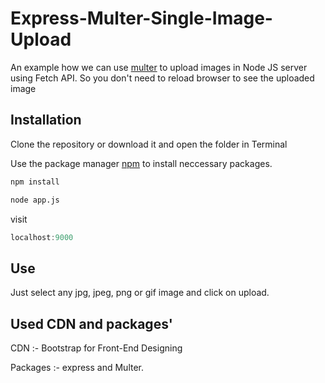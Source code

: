 # Express-Multer-Single-Image-Upload

An example how we can use [multer](https://www.npmjs.com/package/multer) to upload images in Node JS server using Fetch API. So you don't need to reload browser to see the uploaded image

## Installation
Clone the repository or download it and open the folder in Terminal

Use the package manager [npm](https://www.npmjs.com/) to install neccessary packages.

```bash
npm install
```
```bash
node app.js
```
visit 

```javascript
localhost:9000

```



## Use

Just select any jpg, jpeg, png or gif image and click on upload.

## Used CDN and packages'

CDN :- Bootstrap for Front-End Designing

Packages :- express and Multer.
